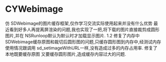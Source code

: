 # CYWebimage
仿 SDWebimage的图片缓存框架,仅作学习交流实际使用起来并没有什么优势
最近看到好多人再提离屏渲染的问题,我也实现了一把,将下载的图片直接裁剪成圆形图片,并在 NSRunloop默认为默认时才加载显示图片.
1.2 修复了内存中SDWebimage缓存原图和裁切后圆形图的问题,只缓存圆形图到内存中,经测试内存使用情况跟调用 sd_setimageWithURL一样,没有造成过多的内存占用率.
修复了本地既要缓存原图 又要缓存圆形图片,造成缓存内容过大的问题.
